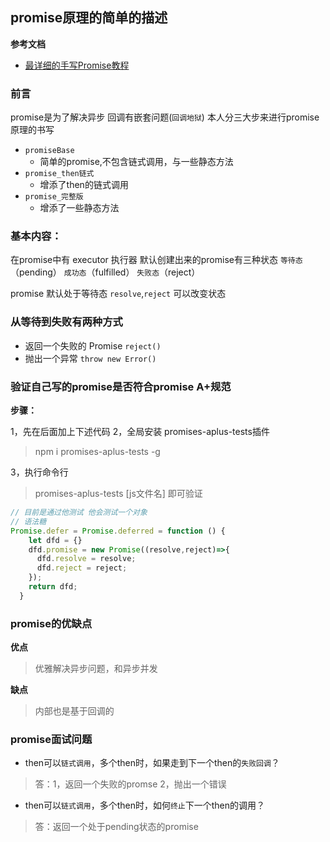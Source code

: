 ## promise原理的简单的描述

**参考文档**
- [最详细的手写Promise教程](https://juejin.im/post/5b2f02cd5188252b937548ab)


### 前言
promise是为了解决异步  回调有嵌套问题(``回调地狱``)
本人分三大步来进行promise原理的书写
-	``promiseBase``
	- 简单的promise,不包含链式调用，与一些静态方法
-	``promise_then链式``
	-	增添了then的链式调用
-	``promise_完整版``
	-	增添了一些静态方法

### 基本内容：


在promise中有  executor 执行器
默认创建出来的promise有三种状态
``等待态``（pending）   ``成功态``（fulfilled）  ``失败态``（reject）

promise  默认处于等待态
``resolve``,``reject`` 可以改变状态

### 从等待到失败有两种方式
- 返回一个失败的 Promise ``reject()``  
- 抛出一个异常   ``throw new Error()``


### 验证自己写的promise是否符合promise A+规范
**步骤：**

1，先在后面加上下述代码
2，全局安装 promises-aplus-tests插件 
>npm i promises-aplus-tests -g 

3，执行命令行 
>promises-aplus-tests [js文件名]   即可验证


``` javascript
// 目前是通过他测试 他会测试一个对象
// 语法糖
Promise.defer = Promise.deferred = function () {
    let dfd = {}
    dfd.promise = new Promise((resolve,reject)=>{
      dfd.resolve = resolve;
      dfd.reject = reject;
    });
    return dfd;
  }

```

### promise的优缺点

**优点**

>优雅解决异步问题，和异步并发

	
**缺点**
>内部也是基于回调的




### promise面试问题

-  then可以``链式调用``，多个then时，如果走到下一个then的``失败回调``？

>答：1，返回一个失败的promse  2，抛出一个错误
- then可以``链式调用``，多个then时，如何``终止``下一个then的调用？

>答：返回一个处于pending状态的promise

